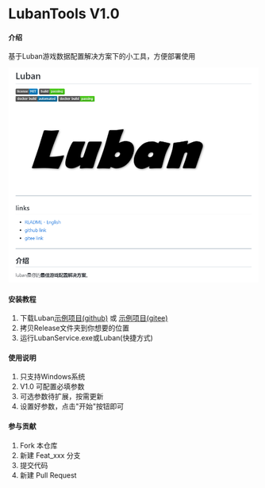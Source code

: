 # LubanTools V1.0

#### 介绍
基于Luban游戏数据配置解决方案下的小工具，方便部署使用

![luban](luban.png)


#### 安装教程

1.  下载Luban[示例项目(github)](https://github.com/focus-creative-games/luban) 或 [示例项目(gitee)](https://gitee.com/focus-creative-games/luban_examples)
2.  拷贝Release文件夹到你想要的位置
3.  运行LubanService.exe或Luban(快捷方式)

#### 使用说明

1.  只支持Windows系统
2.  V1.0 可配置必填参数
3.  可选参数待扩展，按需更新
4.  设置好参数，点击"开始"按钮即可

#### 参与贡献

1.  Fork 本仓库
2.  新建 Feat_xxx 分支
3.  提交代码
4.  新建 Pull Request


